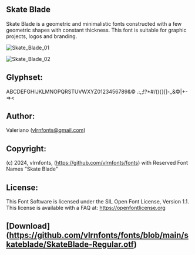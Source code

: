 ## Skate Blade

Skate Blade is a geometric and minimalistic fonts constructed with a few geometric shapes with constant thickness. This font is suitable for graphic projects, logos and branding.

![Skate_Blade_01](https://github.com/vlrnfonts/fonts/assets/160312338/19b15e74-c1de-4c53-accb-8f746e408f77)

![Skate_Blade_02](https://github.com/vlrnfonts/fonts/assets/160312338/f6dd7134-e743-48ac-9b79-3565677549b8)

## Glyphset:
ABCDEFGHIJKLMNOPQRSTUVWXYZ0123456789&© .:,;!?*#/\(){}[]-_&©|+-=><

## Author:
Valeriano (vlrnfonts@gmail.com)

## Copyright:
(c) 2024, vlrnfonts, (https://github.com/vlrnfonts/fonts) with Reserved Font Names "Skate Blade"

## License:
This Font Software is licensed under the SIL Open Font License, Version 1.1. This license is available with a FAQ at:
https://openfontlicense.org

## [Download] (https://github.com/vlrnfonts/fonts/blob/main/skateblade/SkateBlade-Regular.otf)
